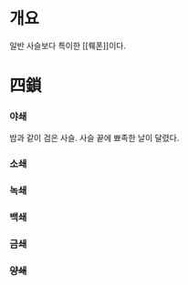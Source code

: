 # 개요
일반 사슬보다 특이한 [[뤠폰]]이다.

# 四鎖
### 야쇄
밤과 같이 검은 사슬. 사슬 끝에 뾰족한 날이 달렸다.

### 소쇄

### 녹쇄

### 백쇄

### 금쇄

### ~~양쇄~~